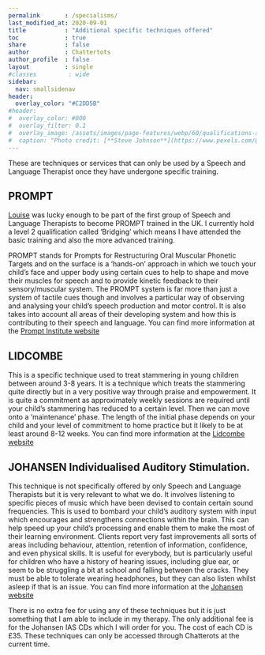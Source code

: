 ```yaml
---
permalink       : /specialisms/
last_modified_at: 2020-09-01
title           : "Additional specific techniques offered"
toc             : true
share           : false
author          : Chattertots
author_profile  : false
layout          : single
#classes         : wide
sidebar:
  nav: smallsidenav
header:
  overlay_color: "#C2DD5B"
#header:
#  overlay_color: #000
#  overlay_filter: 0.1
#  overlay_image: /assets/images/page-features/webp/60/qualifications-abstract.jpg
#  caption: "Photo credit: [**Steve Johnson**](https://www.pexels.com/@steve)"
---
```


These are techniques or services that can only be used by a Speech and Language Therapist once they have undergone specific training. 


## PROMPT 

[Louise](/louise) was lucky enough to be part of the first group of Speech and Language Therapists to become PROMPT trained in the UK.  I currently hold a level 2 qualification called ‘Bridging’ which means I have attended the basic training and also the more advanced training.   


PROMPT stands for Prompts for Restructuring Oral Muscular Phonetic Targets and on the surface is a ‘hands-on’ approach in which we touch your child’s face and upper body using certain cues to help to shape and move their muscles for speech and to provide kinetic feedback to their sensory/muscular system.  The PROMPT system is far more than just a system of tactile cues though and involves a particular way of observing and analysing your child’s speech production and motor control.  It is also takes into account all areas of their developing system and how this is contributing to their speech and language.  You can find more information at the [Prompt Institute website](https://promptinstitute.com/page/Families_What_is_PROMPT)


## LIDCOMBE 

This is a specific technique used to treat stammering in young children between around 3-8 years.  It is a technique which treats the stammering quite directly but in a very positive way through praise and empowerment.  It is quite a commitment as approximately weekly sessions are required until your child’s stammering has reduced to a certain level.  Then we can move onto a ‘maintenance’ phase.  The length of the initial phase depends on your child and your level of commitment to home practice but it likely to be at least around 8-12 weeks.  You can find more information at the [Lidcombe website](https://www.lidcombeprogram.org/about-lidcombe-program/about-the-lidcombe-program/) 


## JOHANSEN Individualised Auditory Stimulation.   

This technique is not specifically offered by only Speech and Language Therapists but it is very relevant to what we do.  It involves listening to specific pieces of music which have been devised to contain certain sound frequencies.  This is used to bombard your child’s auditory system with input which encourages and strengthens connections within the brain.  This can help speed up your child’s processing and enable them to make the most of their learning environment.  Clients report very fast improvements all sorts of areas including behaviour, attention, retention of information, confidence, and even physical skills.  It is useful for everybody, but is particularly useful for children who have a history of hearing issues, including glue ear, or seem to be struggling a bit at school and falling between the cracks.  They must be able to tolerate wearing headphones, but they can also listen whilst asleep if that is an issue.  You can find more information at the [Johansen website](https://johansenias.com/)


There is no extra fee for using any of these techniques but it is just something that I am able to include in my therapy.  The only additional fee is for the Johansen IAS CDs which I will order for you.  The cost of each CD is £35.   These techniques can only be accessed through Chatterots at the current time. 

